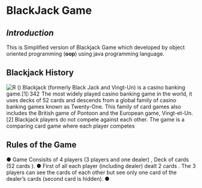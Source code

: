 # BlackJack Game
## *Introduction*
This is  Simplified version of Blackjack Game which developed by object oriented programming (**oop**) using java programming language.
## Blackjack History
![R](https://user-images.githubusercontent.com/99830416/156048934-9867ddba-4c81-49d8-84e1-ba5c6e472411.jpg)
()
Blackjack (formerly Black Jack and Vingt-Un) is a casino banking game.[1]: 342  The most widely played casino banking game in the world, it uses decks of 52 cards and descends from a global family of casino banking games known as Twenty-One. This family of card games also includes the British game of Pontoon and the European game, Vingt-et-Un.[2] Blackjack players do not compete against each other. The game is a comparing card game where each player competes
## Rules of the Game
● Game Consisits of 4 players (3 players and one dealer) , Deck of cards (52 cards ).
● First of all each player (including dealer) dealt 2 cards . The 3 players can see the cards of each other but see only one card of the dealer’s cards (second card  is hidden).
● 

